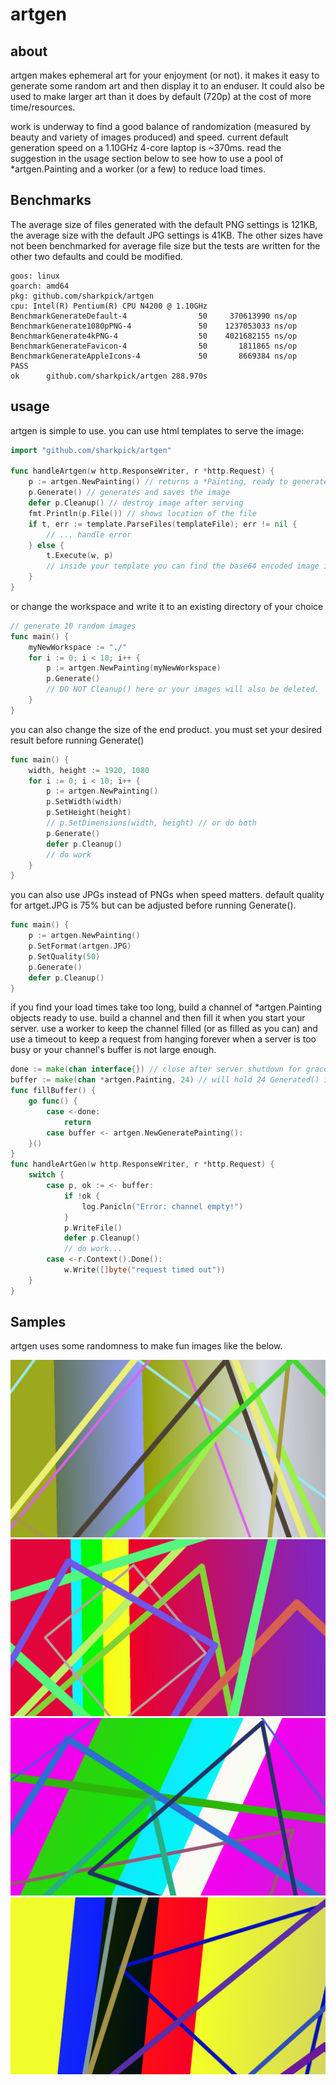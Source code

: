 # artgen

## about

artgen makes ephemeral art for your enjoyment (or not). it makes it easy to generate some random art and then display it to an enduser. It could also be used to make larger art than it does by default (720p) at the cost of more time/resources. 

work is underway to find a good balance of randomization (measured by beauty and variety of images produced) and speed. current default generation speed on a 1.10GHz 4-core laptop is ~370ms. read the suggestion in the usage section below to see how to use a pool of *artgen.Painting and a worker (or a few) to reduce load times.


## Benchmarks 

The average size of files generated with the default PNG settings is 121KB, the average size with the default JPG settings is 41KB. The other sizes have not been benchmarked for average file size but the tests are written for the other two defaults and could be modified.

```
goos: linux
goarch: amd64
pkg: github.com/sharkpick/artgen
cpu: Intel(R) Pentium(R) CPU N4200 @ 1.10GHz
BenchmarkGenerateDefault-4      	      50	 370613990 ns/op
BenchmarkGenerate1080pPNG-4     	      50	1237053033 ns/op
BenchmarkGenerate4kPNG-4        	      50	4021682155 ns/op
BenchmarkGenerateFavicon-4      	      50	   1811865 ns/op
BenchmarkGenerateAppleIcons-4   	      50	   8669384 ns/op
PASS
ok  	github.com/sharkpick/artgen	288.970s
```

## usage

artgen is simple to use. you can use html templates to serve the image:
```go
import "github.com/sharkpick/artgen"

func handleArtgen(w http.ResponseWriter, r *http.Request) {
    p := artgen.NewPainting() // returns a *Painting, ready to generate
    p.Generate() // generates and saves the image
    defer p.Cleanup() // destroy image after serving
    fmt.Println(p.File()) // shows location of the file
    if t, err := template.ParseFiles(templateFile); err != nil {
        // ... handle error 
    } else {
        t.Execute(w, p)
        // inside your template you can find the base64 encoded image in {{ .Image }}
    }
}
```

or change the workspace and write it to an existing directory of your choice
```go
// generate 10 random images
func main() {
    myNewWorkspace := "./"
    for i := 0; i < 10; i++ {
        p := artgen.NewPainting(myNewWorkspace)
        p.Generate()
        // DO NOT Cleanup() here or your images will also be deleted.
    }
}
```

you can also change the size of the end product. you must set your desired result before running Generate()
```go
func main() {
    width, height := 1920, 1080
    for i := 0; i < 10; i++ {
        p := artgen.NewPainting()
        p.SetWidth(width)
        p.SetHeight(height)
        // p.SetDimensions(width, height) // or do both
        p.Generate()
        defer p.Cleanup()
        // do work
    }
}
```

you can also use JPGs instead of PNGs when speed matters. default quality for artget.JPG is 75% but can be adjusted before running Generate().

```go
func main() {
    p := artgen.NewPainting()
    p.SetFormat(artgen.JPG)
    p.SetQuality(50)
    p.Generate()
    defer p.Cleanup()
}
```

if you find your load times take too long, build a channel of *artgen.Painting objects ready to use. build a channel and then fill it when you start your server. use a worker to keep the channel filled (or as filled as you can) and use a timeout to keep a request from hanging forever when a server is too busy or your channel's buffer is not large enough.
```go
done := make(chan interface{}) // close after server shutdown for graceful shutdown
buffer := make(chan *artgen.Painting, 24) // will hold 24 Generated() images for rapid use
func fillBuffer() {
    go func() {
        case <-done:
            return
        case buffer <- artgen.NewGeneratePainting():
    }()
}
func handleArtGen(w http.ResponseWriter, r *http.Request) {
    switch {
        case p, ok := <- buffer:
            if !ok {
                log.Panicln("Error: channel empty!")
            }
            p.WriteFile()
            defer p.Cleanup()
            // do work...
        case <-r.Context().Done():
            w.Write([]byte("request timed out"))
    }
}
```


## Samples

artgen uses some randomness to make fun images like the below. 

![Sample 1](sample1.png)
![Sample 2](sample2.png)
![Sample 3](sample3.png)
![Sample 4](sample4.png)